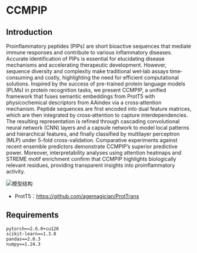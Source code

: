 # CCMPIP

## Introduction
Proinflammatory peptides (PIPs) are short bioactive sequences that mediate immune responses and contribute to various inflammatory diseases. Accurate identification of PIPs is essential for elucidating disease mechanisms and accelerating therapeutic development. However, sequence diversity and complexity make traditional wet‐lab assays time‐consuming and costly, highlighting the need for efficient computational solutions. Inspired by the success of pre-trained protein language models (PLMs) in protein recognition tasks, we present CCMPIP, a unified framework that fuses semantic embeddings from ProtT5 with physicochemical descriptors from AAindex via a cross‐attention mechanism. Peptide sequences are first encoded into dual feature matrices, which are then integrated by cross‐attention to capture interdependencies. The resulting representation is refined through cascading convolutional neural network (CNN) layers and a capsule network to model local patterns and hierarchical features, and finally classified by multilayer perceptron (MLP) under 5-fold cross-validation. Comparative experiments against recent ensemble predictors demonstrate CCMPIP’s superior predictive power. Moreover, interpretability analyses using attention heatmaps and STREME motif enrichment confirm that CCMPIP highlights biologically relevant residues, providing transparent insights into proinflammatory activity.

![模型结构](https://github.com/user-attachments/assets/6cc917e9-d87f-47a5-a574-961ffaab876f)


- ProtT5：https://github.com/agemagician/ProtTrans

## Requirements
```
pytorch==2.6.0+cu126  
scikit-learn==1.3.0
pandas==2.0.3
numpy==1.24.3
